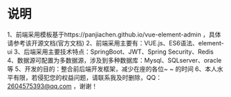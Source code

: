 # 说明
1、前端采用模板基于https://panjiachen.github.io/vue-element-admin ，具体请参考该开源文档(官方文档)
2、前端采用主要有：VUE.js、ES6语法、element-ui
3、后端采用主要技术特点：SpringBoot、JWT、Spring Security、Redis
4、数据源可配置为多数据源，涉及到多种数据库：Mysql、SQLserver、oracle等
5、开发的目的：整合前后端开发框架，减少在座的各位~ ~ 的时间
6、本人水平有限，若侵犯您的权益问题，请联系我及时删除，QQ：2604575393@qq.com ，谢谢！
